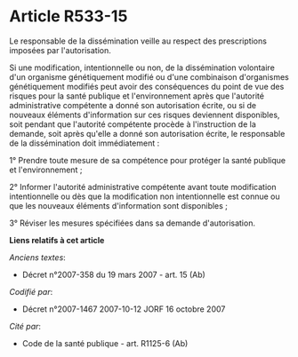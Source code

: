 # Article R533-15

Le responsable de la dissémination veille au respect des prescriptions imposées par l'autorisation.

Si une modification, intentionnelle ou non, de la dissémination volontaire d'un organisme génétiquement modifié ou d'une
combinaison d'organismes génétiquement modifiés peut avoir des conséquences du point de vue des risques pour la santé
publique et l'environnement après que l'autorité administrative compétente a donné son autorisation écrite, ou si de nouveaux
éléments d'information sur ces risques deviennent disponibles, soit pendant que l'autorité compétente procède à l'instruction
de la demande, soit après qu'elle a donné son autorisation écrite, le responsable de la dissémination doit immédiatement :

1° Prendre toute mesure de sa compétence pour protéger la santé publique et l'environnement ;

2° Informer l'autorité administrative compétente avant toute modification intentionnelle ou dès que la modification non
intentionnelle est connue ou que les nouveaux éléments d'information sont disponibles ;

3° Réviser les mesures spécifiées dans sa demande d'autorisation.

**Liens relatifs à cet article**

_Anciens textes_:

  - Décret  n°2007-358 du 19 mars 2007 - art. 15 (Ab)

_Codifié par_:

  - Décret n°2007-1467 2007-10-12 JORF 16 octobre 2007

_Cité par_:

  - Code de la santé publique - art. R1125-6 (Ab)
